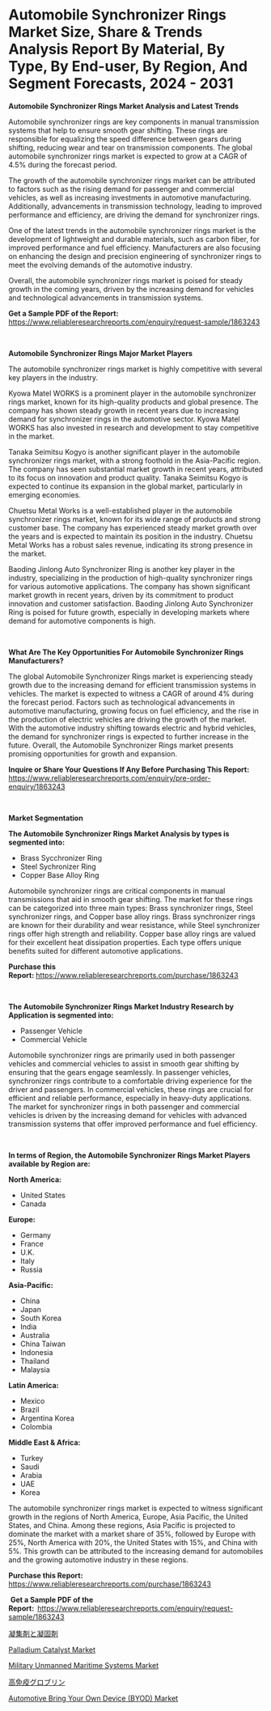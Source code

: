 <p><h1>Automobile Synchronizer Rings Market Size, Share & Trends Analysis Report By Material, By Type, By End-user, By Region, And Segment Forecasts, 2024 - 2031</h1></p><p><strong>Automobile Synchronizer Rings Market Analysis and Latest Trends</strong></p>
<p><p>Automobile synchronizer rings are key components in manual transmission systems that help to ensure smooth gear shifting. These rings are responsible for equalizing the speed difference between gears during shifting, reducing wear and tear on transmission components. The global automobile synchronizer rings market is expected to grow at a CAGR of 4.5% during the forecast period.</p><p>The growth of the automobile synchronizer rings market can be attributed to factors such as the rising demand for passenger and commercial vehicles, as well as increasing investments in automotive manufacturing. Additionally, advancements in transmission technology, leading to improved performance and efficiency, are driving the demand for synchronizer rings.</p><p>One of the latest trends in the automobile synchronizer rings market is the development of lightweight and durable materials, such as carbon fiber, for improved performance and fuel efficiency. Manufacturers are also focusing on enhancing the design and precision engineering of synchronizer rings to meet the evolving demands of the automotive industry.</p><p>Overall, the automobile synchronizer rings market is poised for steady growth in the coming years, driven by the increasing demand for vehicles and technological advancements in transmission systems.</p></p>
<p><strong>Get a Sample PDF of the Report:&nbsp;</strong> <a href="https://www.reliableresearchreports.com/enquiry/request-sample/1863243">https://www.reliableresearchreports.com/enquiry/request-sample/1863243</a></p>
<p>&nbsp;</p>
<p><strong>Automobile Synchronizer Rings Major Market Players</strong></p>
<p><p>The automobile synchronizer rings market is highly competitive with several key players in the industry. </p><p>Kyowa Matel WORKS is a prominent player in the automobile synchronizer rings market, known for its high-quality products and global presence. The company has shown steady growth in recent years due to increasing demand for synchronizer rings in the automotive sector. Kyowa Matel WORKS has also invested in research and development to stay competitive in the market.</p><p>Tanaka Seimitsu Kogyo is another significant player in the automobile synchronizer rings market, with a strong foothold in the Asia-Pacific region. The company has seen substantial market growth in recent years, attributed to its focus on innovation and product quality. Tanaka Seimitsu Kogyo is expected to continue its expansion in the global market, particularly in emerging economies.</p><p>Chuetsu Metal Works is a well-established player in the automobile synchronizer rings market, known for its wide range of products and strong customer base. The company has experienced steady market growth over the years and is expected to maintain its position in the industry. Chuetsu Metal Works has a robust sales revenue, indicating its strong presence in the market.</p><p>Baoding Jinlong Auto Synchronizer Ring is another key player in the industry, specializing in the production of high-quality synchronizer rings for various automotive applications. The company has shown significant market growth in recent years, driven by its commitment to product innovation and customer satisfaction. Baoding Jinlong Auto Synchronizer Ring is poised for future growth, especially in developing markets where demand for automotive components is high.</p></p>
<p>&nbsp;</p>
<p><strong>What Are The Key Opportunities For Automobile Synchronizer Rings Manufacturers?</strong></p>
<p><p>The global Automobile Synchronizer Rings market is experiencing steady growth due to the increasing demand for efficient transmission systems in vehicles. The market is expected to witness a CAGR of around 4% during the forecast period. Factors such as technological advancements in automotive manufacturing, growing focus on fuel efficiency, and the rise in the production of electric vehicles are driving the growth of the market. With the automotive industry shifting towards electric and hybrid vehicles, the demand for synchronizer rings is expected to further increase in the future. Overall, the Automobile Synchronizer Rings market presents promising opportunities for growth and expansion.</p></p>
<p><strong>Inquire or Share Your Questions If Any Before Purchasing This Report:</strong> <a href="https://www.reliableresearchreports.com/enquiry/pre-order-enquiry/1863243">https://www.reliableresearchreports.com/enquiry/pre-order-enquiry/1863243</a></p>
<p>&nbsp;</p>
<p><strong>Market Segmentation</strong></p>
<p><strong>The Automobile Synchronizer Rings Market Analysis by types is segmented into:</strong></p>
<p><ul><li>Brass Sycchronizer Ring</li><li>Steel Sychronizer Ring</li><li>Copper Base Alloy Ring</li></ul></p>
<p><p>Automobile synchronizer rings are critical components in manual transmissions that aid in smooth gear shifting. The market for these rings can be categorized into three main types: Brass synchronizer rings, Steel synchronizer rings, and Copper base alloy rings. Brass synchronizer rings are known for their durability and wear resistance, while Steel synchronizer rings offer high strength and reliability. Copper base alloy rings are valued for their excellent heat dissipation properties. Each type offers unique benefits suited for different automotive applications.</p></p>
<p><strong>Purchase this Report:&nbsp;</strong><a href="https://www.reliableresearchreports.com/purchase/1863243">https://www.reliableresearchreports.com/purchase/1863243</a></p>
<p>&nbsp;</p>
<p><strong>The Automobile Synchronizer Rings Market Industry Research by Application is segmented into:</strong></p>
<p><ul><li>Passenger Vehicle</li><li>Commercial Vehicle</li></ul></p>
<p><p>Automobile synchronizer rings are primarily used in both passenger vehicles and commercial vehicles to assist in smooth gear shifting by ensuring that the gears engage seamlessly. In passenger vehicles, synchronizer rings contribute to a comfortable driving experience for the driver and passengers. In commercial vehicles, these rings are crucial for efficient and reliable performance, especially in heavy-duty applications. The market for synchronizer rings in both passenger and commercial vehicles is driven by the increasing demand for vehicles with advanced transmission systems that offer improved performance and fuel efficiency.</p></p>
<p>&nbsp;</p>
<p><strong>In terms of Region, the Automobile Synchronizer Rings Market Players available by Region are:</strong></p>
<p>
    <p> <strong> North America: </strong>
        <ul>
            <li>United States</li>
            <li>Canada</li>
        </ul>
        </p> 
    <p> <strong> Europe: </strong>
        <ul>
            <li>Germany</li>
            <li>France</li>
            <li>U.K.</li>
            <li>Italy</li>
            <li>Russia</li>
        </ul>
        </p> 
    <p> <strong> Asia-Pacific: </strong>
        <ul>
            <li>China</li>
            <li>Japan</li>
            <li>South Korea</li>
            <li>India</li>
            <li>Australia</li>
            <li>China Taiwan</li>
            <li>Indonesia</li>
            <li>Thailand</li>
            <li>Malaysia</li>
        </ul>
        </p> 
    <p> <strong> Latin America: </strong>
        <ul>
            <li>Mexico</li>
            <li>Brazil</li>
            <li>Argentina Korea</li>
            <li>Colombia</li>
        </ul>
        </p> 
    <p> <strong> Middle East & Africa: </strong>
        <ul>
            <li>Turkey</li>
            <li>Saudi</li>
            <li>Arabia</li>
            <li>UAE</li>
            <li>Korea</li>
        </ul>
    </p>
    </p>
<p><p>The automobile synchronizer rings market is expected to witness significant growth in the regions of North America, Europe, Asia Pacific, the United States, and China. Among these regions, Asia Pacific is projected to dominate the market with a market share of 35%, followed by Europe with 25%, North America with 20%, the United States with 15%, and China with 5%. This growth can be attributed to the increasing demand for automobiles and the growing automotive industry in these regions.</p></p>
<p><strong>Purchase this Report: </strong><a href="https://www.reliableresearchreports.com/purchase/1863243">https://www.reliableresearchreports.com/purchase/1863243</a></p>
<p>&nbsp;<strong>Get a Sample PDF of the Report:&nbsp;&nbsp;</strong><a href="https://www.reliableresearchreports.com/enquiry/request-sample/1863243">https://www.reliableresearchreports.com/enquiry/request-sample/1863243</a></p>
<p><strong></strong></p>
<p><p><a href="https://github.com/oafhukehf4709715/Market-Research-Report-List-1/blob/main/9039286188989.md">凝集剤と凝固剤</a></p><p><a href="https://issuu.com/reportprime-2/docs/palladium-catalyst-market-size-2030.pptx">Palladium Catalyst Market</a></p><p><a href="https://github.com/jj19131/Market-Research-Report-List-1/blob/main/military-unmanned-maritime-systems-market.md">Military Unmanned Maritime Systems Market</a></p><p><a href="https://medium.com/@mikedeckw2023/%E3%83%8F%E3%82%A4%E3%83%91%E3%83%BC%E5%85%8D%E7%96%AB%E3%82%B0%E3%83%AD%E3%83%96%E3%83%AA%E3%83%B3%E5%B8%82%E5%A0%B4%E3%82%B7%E3%82%A7%E3%82%A2%E3%81%AE%E9%80%B2%E5%8C%96%E3%81%A8%E5%B8%82%E5%A0%B4%E6%88%90%E9%95%B7%E3%83%88%E3%83%AC%E3%83%B3%E3%83%89-2024%E5%B9%B4-2031%E5%B9%B4-e23e781a4bde">高免疫グロブリン</a></p><p><a href="https://github.com/jodemen/Market-Research-Report-List-1/blob/main/automotive-bring-your-own-device-byod-market.md">Automotive Bring Your Own Device (BYOD) Market</a></p></p>